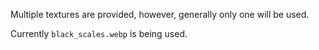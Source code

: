 Multiple textures are provided, however, generally only one will be used. 

Currently  `black_scales.webp` is being used.
